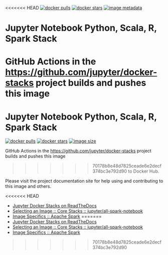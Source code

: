 <<<<<<< HEAD
[![docker pulls](https://img.shields.io/docker/pulls/jupyter/all-spark-notebook.svg)](https://hub.docker.com/r/jupyter/all-spark-notebook/)
[![docker stars](https://img.shields.io/docker/stars/jupyter/all-spark-notebook.svg)](https://hub.docker.com/r/jupyter/all-spark-notebook/)
[![image metadata](https://images.microbadger.com/badges/image/jupyter/all-spark-notebook.svg)](https://microbadger.com/images/jupyter/all-spark-notebook "jupyter/all-spark-notebook image metadata")

# Jupyter Notebook Python, Scala, R, Spark Stack

GitHub Actions in the https://github.com/jupyter/docker-stacks project builds and pushes this image
=======
# Jupyter Notebook Python, Scala, R, Spark Stack

[![docker pulls](https://img.shields.io/docker/pulls/jupyter/all-spark-notebook.svg)](https://hub.docker.com/r/jupyter/all-spark-notebook/)
[![docker stars](https://img.shields.io/docker/stars/jupyter/all-spark-notebook.svg)](https://hub.docker.com/r/jupyter/all-spark-notebook/)
[![image size](https://img.shields.io/docker/image-size/jupyter/all-spark-notebook/latest)](https://hub.docker.com/r/jupyter/all-spark-notebook/ "jupyter/all-spark-notebook image size")

GitHub Actions in the <https://github.com/jupyter/docker-stacks> project builds and pushes this image
>>>>>>> 70178b8e48d7825ceade6e2decf374bc3e792d90
to Docker Hub.

Please visit the project documentation site for help using and contributing to this image and
others.

<<<<<<< HEAD
- [Jupyter Docker Stacks on ReadTheDocs](http://jupyter-docker-stacks.readthedocs.io/en/latest/index.html)
- [Selecting an Image :: Core Stacks :: jupyter/all-spark-notebook](http://jupyter-docker-stacks.readthedocs.io/en/latest/using/selecting.html#jupyter-all-spark-notebook)
- [Image Specifics :: Apache Spark](http://jupyter-docker-stacks.readthedocs.io/en/latest/using/specifics.html#apache-spark)
=======
- [Jupyter Docker Stacks on ReadTheDocs](https://jupyter-docker-stacks.readthedocs.io/en/latest/index.html)
- [Selecting an Image :: Core Stacks :: jupyter/all-spark-notebook](https://jupyter-docker-stacks.readthedocs.io/en/latest/using/selecting.html#jupyter-all-spark-notebook)
- [Image Specifics :: Apache Spark](https://jupyter-docker-stacks.readthedocs.io/en/latest/using/specifics.html#apache-spark)
>>>>>>> 70178b8e48d7825ceade6e2decf374bc3e792d90
